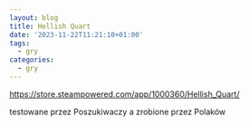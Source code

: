 ```yaml
---
layout: blog
title: Hellish Quart
date: '2023-11-22T11:21:10+01:00'
tags:
  - gry
categories:
  - gry
---
```

https://store.steampowered.com/app/1000360/Hellish_Quart/



testowane przez Poszukiwaczy a zrobione przez Polaków
